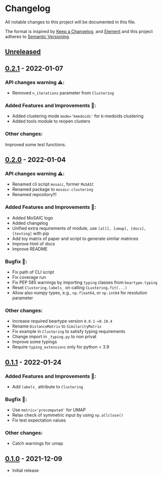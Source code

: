# Changelog
All notable changes to this project will be documented in this file.

The format is inspired by [Keep a Changelog](https://keepachangelog.com/en/1.0.0/),
and [Element](https://github.com/vector-im/element-android)
and this project adheres to [Semantic Versioning](https://semver.org/spec/v2.0.0.html).

## [Unreleased]


## [0.2.1] - 2022-01-07
### API changes warning ⚠️:
- Removed `n_iterations` parameter from `Clustering`

### Added Features and Improvements 🙌:
- Added clustering mode `mode='kmedoids'` for k-medoids clustering
- Added tools module to reopen clusters

### Other changes:
Improved some test functions.


## [0.2.0] - 2022-01-04
### API changes warning ⚠️:
- Renamed cli script `mosaic`, former `MoSAIC` 
- Renamed package to `mosaic-clustering`
- Renamed repository!!!

### Added Features and Improvements 🙌:
- Added MoSAIC logo
- Added changelog
- Unified extra requirements of module, use `[all], [umap], [docs], [testing]` with pip
- Add toy matrix of paper and script to generate similar matrices
- Improve html of docs
- Improve README

### Bugfix 🐛:
- Fix path of CLI script
- Fix coverage run
- Fix PEP 585 warnings by importing `typing` classes from `beartype.typing`
- Reset `Clustering.labels_` on calling `CLustering.fit(...)`
- Allow also numpy types, e.g., `np.float64`, or `np.int64`  for resolution parameter

### Other changes:
- Increase required beartype version `0.8.1->0.10.4`
- Rename `DistanceMatrix` to `SimilarityMatrix`
- Fix example in `Clustering` to satisfy typing requirements
- Change import in `_typing.py` to non privat
- Improve some typings
- Require `typing_extensions` only for python < 3.9


## [0.1.1] - 2022-01-24
### Added Features and Improvements 🙌:
- Add `labels_` attribute to `Clustering`

### Bugfix 🐛:
- Use `metric='precomputed'` for UMAP
- Relax check of symmetric input by using `np.allclose()`
- Fix test expectation values

### Other changes:
- Catch warnings for umap


## [0.1.0] - 2021-12-09
- Initial release


[Unreleased]: https://github.com/moldyn/MoSAIC/compare/v0.2.1...main
[0.2.1]: https://github.com/moldyn/MoSAIC/compare/v0.2.0...v0.2.1
[0.2.0]: https://github.com/moldyn/MoSAIC/compare/v0.1.1...v0.2.0
[0.1.1]: https://github.com/moldyn/MoSAIC/compare/v0.1.0...v0.1.1
[0.1.0]: https://github.com/moldyn/MoSAIC/tree/v0.1.0
